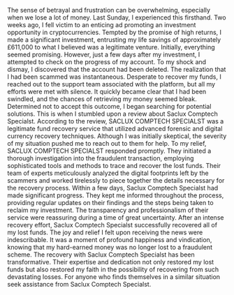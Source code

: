 The sense of betrayal and frustration can be overwhelming, especially when we lose a lot of money. Last Sunday, I experienced this firsthand. Two weeks ago, I fell victim to an enticing ad promoting an investment opportunity in cryptocurrencies. Tempted by the promise of high returns, I made a significant investment, entrusting my life savings of approximately £611,000 to what I believed was a legitimate venture. Initially, everything seemed promising. However, just a few days after my investment, I attempted to check on the progress of my account. To my shock and dismay, I discovered that the account had been deleted. The realization that I had been scammed was instantaneous. Desperate to recover my funds, I reached out to the support team associated with the platform, but all my efforts were met with silence. It quickly became clear that I had been swindled, and the chances of retrieving my money seemed bleak. Determined not to accept this outcome, I began searching for potential solutions. This is when I stumbled upon a review about Saclux Comptech Specialst. According to the review, SACLUX COMPTECH SPECIALST was a legitimate fund recovery service that utilized advanced forensic and digital currency recovery techniques. Although I was initially skeptical, the severity of my situation pushed me to reach out to them for help. To my relief, SACLUX COMPTECH SPECIALST responded promptly. They initiated a thorough investigation into the fraudulent transaction, employing sophisticated tools and methods to trace and recover the lost funds. Their team of experts meticulously analyzed the digital footprints left by the scammers and worked tirelessly to piece together the details necessary for the recovery process. Within a few days, Saclux Comptech Specialst had made significant progress. They kept me informed throughout the process, providing regular updates on their findings and the steps being taken to reclaim my investment. The transparency and professionalism of their service were reassuring during a time of great uncertainty. After an intense recovery effort, Saclux Comptech Specialst successfully recovered all of my lost funds. The joy and relief I felt upon receiving the news were indescribable. It was a moment of profound happiness and vindication, knowing that my hard-earned money was no longer lost to a fraudulent scheme. The recovery with Saclux Comptech Specialst has been transformative. Their expertise and dedication not only restored my lost funds but also restored my faith in the possibility of recovering from such devastating losses. For anyone who finds themselves in a similar situation seek assistance from Saclux Comptech Specialst. 
